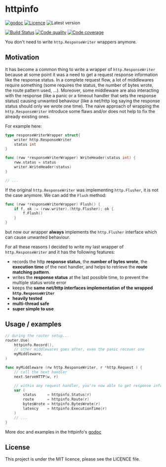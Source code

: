 # httpinfo

[![godoc](https://img.shields.io/badge/godoc-reference-blue.svg?style=for-the-badge)](https://godoc.org/github.com/krostar/httpinfo)
[![Licence](https://img.shields.io/github/license/krostar/httpinfo.svg?style=for-the-badge)](https://tldrlegal.com/license/mit-license)
![Latest version](https://img.shields.io/github/tag/krostar/httpinfo.svg?style=for-the-badge)

[![Build Status](https://img.shields.io/travis/krostar/httpinfo/master.svg?style=for-the-badge)](https://travis-ci.org/krostar/httpinfo)
[![Code quality](https://img.shields.io/codacy/grade/6b68f760c0dc4ba6abf34078f30c5a87/master.svg?style=for-the-badge)](https://app.codacy.com/project/krostar/httpinfo/dashboard)
[![Code coverage](https://img.shields.io/codacy/coverage/6b68f760c0dc4ba6abf34078f30c5a87.svg?style=for-the-badge)](https://app.codacy.com/project/krostar/httpinfo/dashboard)

You don't need to write `http.ResponseWriter` wrappers anymore.

## Motivation

It has become a common thing to write a wrapper of `http.ResponseWriter` because at some point it was a need to get a request response information like the response status. In a complete request flow, a lot of middlewares require something (some requires the status, the number of bytes wrote, the route pattern used, ...). Moreover, some middleware are also interacting with the response (like a panic or a timeout handler that sets the response status) causing unwanted behaviour (like a net/http log saying the response status should only we wrote one time). The naive approach of wrapping the `http.ResponseWriter` introduce some flaws and/or does not help to fix the already existing ones.

For example here:

```go
type responseWriterWrapper struct{
    writer http.ResponseWriter
    status int
}

func (rww *responseWriterWrapper) WriteHeader(status int) {
    rww.status = status
    writer.WriteHeader(status)
}

// ...
```

If the original `http.ResponseWriter` was implementing `http.Flusher`, it is not the case anymore. We can add the `Flush` method:

```go
func (rww *responseWriterWrapper) Flush() {
    if f, ok := (rww.writer).(http.Flusher); ok {
        f.Flush()
    }
}
```

but now our wrapper **always** implements the `http.Flusher` interface which can cause unwanted behaviour.

For all these reasons I decided to write my last wrapper of `http.ResponseWriter` and it has the following features:

-   records the http **response status**, the **number of bytes wrote**, the **execution time** of the next handler, and helps to retrieve the **route matching pattern**.
-   writes the **response status** at the last possible time, to prevent the multiple status wrote error
-   keeps the **same net/http interfaces implementation of the wrapped `http.ResponseWriter`**
-   **heavily tested**
-   **multi-thread safe**
-   **super simple to use**

## Usage / examples

```go
// during the router setup...
router.Use(
    httpinfo.Record(),
    // other middlewares goes after, even the panic recover one
    myMiddleware,
)

func myMiddleware (rw http.ResponseWriter, r *http.Request ) {
    // call the next handler
    next.ServeHTTP(w, r)

    // within any request handler, you're now able to get response info
    var (
        status     = httpinfo.Status(r)
        route      = httpinfo.Route(r)
        bytesWrote = httpinfo.BytesWrote(r)
        latency    = httpinfo.ExecutionTime(r)
    )
    // ...
}
```

More doc and examples in the httpinfo's [godoc](https://godoc.org/github.com/krostar/httpinfo)

## License

This project is under the MIT licence, please see the LICENCE file.
